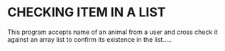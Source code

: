 # CHECKING ITEM IN A LIST 
This program accepts name of an animal from a user and cross check it against an array list to confirm its existence in the list.....
